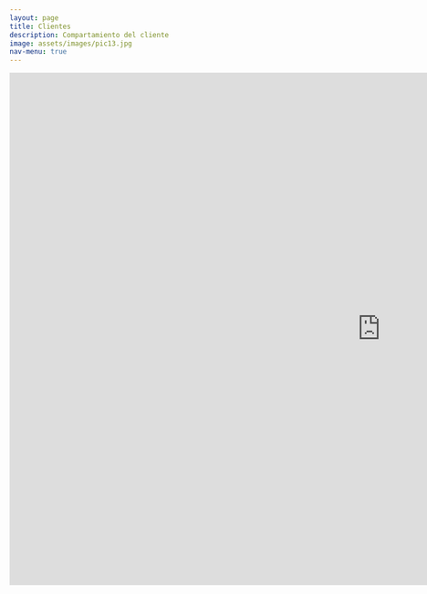 ```yaml
---
layout: page
title: Clientes
description: Compartamiento del cliente
image: assets/images/pic13.jpg
nav-menu: true
---
```

<section id="one" class="row middle-md">
 	<div class="container">
        <div class="col-md-offset-4 col-md-8">
            <iframe width="1300px" height="900px" style="border:none;" class="center-md" src="https://public.tableau.com/views/banco_rio_clientes/Clientes?:showVizHome=no&:embed=true"></iframe>
        </div>
    </div>
</section>
